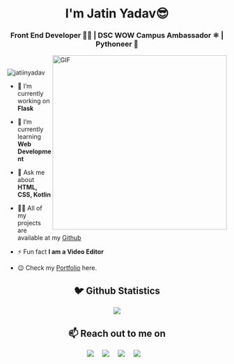 <h1 align="center">I'm Jatin Yadav😎</h1>
<h3 align="center">Front End Developer 👨‍💻 | DSC WOW Campus Ambassador ⚛️ | Pythoneer 🐍</h3>

<img align="right" alt="GIF" src="https://cdn.dribbble.com/users/2145071/screenshots/4503713/dev.gif" width="400px" /><br>


<p align="left"> <img src="https://komarev.com/ghpvc/?username=jatiinyadav&label=Profile+Views" alt="jatiinyadav" /> </p>

- 🔭 I’m currently working on **Flask**

- 🌱 I’m currently learning **Web Development**

- 💬 Ask me about **HTML, CSS, Kotlin**

- 👨‍💻 All of my projects are available at my [Github](https://github.com/jatiinyadav?tab=repositories)

- ⚡ Fun fact **I am a Video Editor**

-  😉 Check my [Portfolio](http://jatiinyadav.me/) here.

<!--<h2 align="center">⚡️ Technology Stacks</h2>
<p align="center">
<img src="https://devicons.github.io/devicon/devicon.git/icons/c/c-original.svg" alt="c" width="40" height="40"/>
<img src="https://devicons.github.io/devicon/devicon.git/icons/python/python-original.svg" alt="python" width="40" height="40"/>
<img src="https://devicons.github.io/devicon/devicon.git/icons/html5/html5-original.svg" alt="html5" width="40" height="40"/>
<img src="https://devicons.github.io/devicon/devicon.git/icons/css3/css3-original.svg" alt="css3" width="40" height="40"/>
<img src="https://devicons.github.io/devicon/devicon.git/icons/javascript/javascript-original.svg" alt="javascript" width="40" height="40"/>
<img src="https://devicons.github.io/devicon/devicon.git/icons/kotlin/kotlin-original.svg" alt="kotlin" width="40" height"40"/>
</p>-->

<h2 align="center">🐦 Github Statistics </h2>
<p align="center">
<img src="https://github-readme-stats.vercel.app/api?username=jatiinyadav&count_private=true&theme=algolia" />
</p>
<h2 align="center">📫 Reach out to me on</h2>
<p align="center">
  <a target="_blank"href="https://www.linkedin.com/in/jatin-yadav-77409b19b//"><img src="https://img.shields.io/badge/linkedin-%230077B5.svg?&style=for-the-badge&logo=linkedin&logoColor=white" /></a>&nbsp;&nbsp;&nbsp;&nbsp;
  <a target="_blank"href="https://twitter.com/jatiin_yadav"><img src="https://img.shields.io/badge/twitter-%231DA1F2.svg?&style=for-the-badge&logo=twitter&logoColor=white" /></a>&nbsp;&nbsp;&nbsp;&nbsp;
  <a href="mailto:jatin27yadav@gmail.com?subject=Hello%20Jatin,%20From%20Github"><img src="https://img.shields.io/badge/gmail-%23D14836.svg?&style=for-the-badge&logo=gmail&logoColor=white" /></a>&nbsp;&nbsp;&nbsp;&nbsp;
  <a href="https://www.instagram.com/jatiin_yadav/"><img src="https://img.shields.io/badge/instagram-%23D14836.svg?&style=for-the-badge&logo=instagram&logoColor=pink" /></a>&nbsp;&nbsp;&nbsp;&nbsp;
</p>
